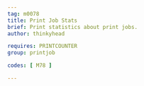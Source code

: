 ```yaml
---
tag: m0078
title: Print Job Stats
brief: Print statistics about print jobs.
author: thinkyhead

requires: PRINTCOUNTER
group: printjob

codes: [ M78 ]

---
```

